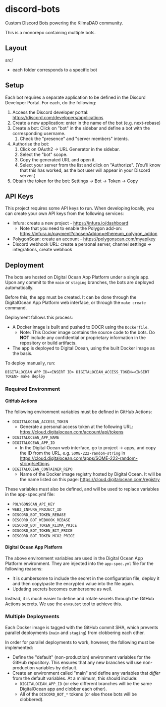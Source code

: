 # discord-bots

Custom Discord Bots powering the KlimaDAO community.

This is a monorepo containing multiple bots.

## Layout

src/

- each folder corresponds to a specific bot

## Setup

Each bot requires a separate application to be defined in the Discord Developer Portal. For each, do the following:

1. Access the Discord developer portal: <https://discord.com/developers/applications>
1. Create a new application: enter in the name of the bot (e.g. next-rebase)
1. Create a bot: Click on "bot" in the sidebar and define a bot with the corresponding username.
   1. Check the "presence" and "server members" intents.
1. Authorise the bot:
   1. Click on OAuth2 -> URL Generator in the sidebar.
   1. Select the "bot" scope.
   1. Copy the generated URL and open it.
   1. Select your server from the list and click on "Authorize". (You'll know that this has worked, as the bot user will appear in your Discord server.)
1. Obtain the token for the bot: Settings -> Bot -> Token -> Copy

## API Keys

This project requires some API keys to run. When developing locally, you can create your own API keys from the following services:

- Infura: create a new project - <https://infura.io/dashboard>
  - Note that you need to enable the Polygon add-on: <https://infura.io/payment?chosenAddon=ethereum_polygon_addon>
- PolygonScan: create an account - <https://polygonscan.com/myapikey>
- Discord webhook URL: create a personal server, channel settings -> integrations, create webhook

## Deployment

The bots are hosted on Digital Ocean App Platform under a single app. Upon any commit to the `main` or `staging` branches, the bots are deployed automatically.

Before this, the app must be created. It can be done through the DigitalOcean App Platform web interface, or through the `make create` command.

Deployment follows this process:

- A Docker image is built and pushed to DOCR using the `Dockerfile`.
  - Note: This Docker image contains the source code to the bots. Do **NOT** include any confidential or proprietary information in the repository or build artifacts.
- The app is deployed to Digital Ocean, using the built Docker image as the basis.

To deploy manually, run:

`DIGITALOCEAN_APP_ID=<INSERT ID> DIGITALOCEAN_ACCESS_TOKEN=<INSERT TOKEN> make deploy`

### Required Environment

#### GitHub Actions

The following environment variables must be defined in GitHub Actions:

- `DIGITALOCEAN_ACCESS_TOKEN`
  - Generate a personal access token at the following URL: <https://cloud.digitalocean.com/account/api/tokens>
- `DIGITALOCEAN_APP_NAME`
- `DIGITALOCEAN_APP_ID`
  - In the Digital Ocean web interface, go to project -> apps, and copy the ID from the URL, e.g. `SOME-222-random-string` in <https://cloud.digitalocean.com/apps/SOME-222-random-string/settings>
- `DIGITALOCEAN_CONTAINER_REPO`
  - Name of the Docker image registry hosted by Digital Ocean. It will be the name listed on this page: <https://cloud.digitalocean.com/registry>

These variables must also be defined, and will be used to replace variables in the app-spec.yml file:

- `POLYGONSCAN_API_KEY`
- `WEB3_INFURA_PROJECT_ID`
- `DISCORD_BOT_TOKEN_REBASE`
- `DISCORD_BOT_WEBHOOK_REBASE`
- `DISCORD_BOT_TOKEN_KLIMA_PRICE`
- `DISCORD_BOT_TOKEN_BCT_PRICE`
- `DISCORD_BOT_TOKEN_MCO2_PRICE`

#### Digital Ocean App Platform

The above environment variables are used in the Digital Ocean App Platform environment. They are injected into the `app-spec.yml` file for the following reasons:

- It is cumbersome to include the secret in the configuration file, deploy it and then copy/paste the encrypted value into the file again.
- Updating secrets becomes cumbersome as well.

Instead, it is much easier to define and rotate secrets through the GitHub Actions secrets. We use the `envsubst` tool to achieve this.

### Multiple Deployments

Each Docker image is tagged with the GitHub commit SHA, which prevents parallel deployments (`main` and `staging`) from clobbering each other.

In order for parallel deployments to work, however, the following must be implemented:

- Define the "default" (non-production) environment variables for the GitHub repository. This ensures that any new branches will use non-production variables by default.
- Create an environment called "main" and define any variables that _differ_ from the default variables. At a minimum, this should include:
  - `DIGITALOCEAN_APP_ID` (or else different branches will be the same DigitalOcean app and clobber each other).
  - All of the `DISCORD_BOT_*` tokens (or else those bots will be clobbered).

